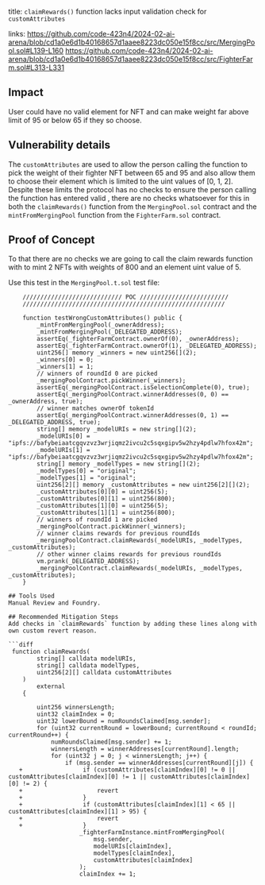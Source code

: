 title: `claimRewards()` function lacks input validation check for `customAttributes`

links:
https://github.com/code-423n4/2024-02-ai-arena/blob/cd1a0e6d1b40168657d1aaee8223dc050e15f8cc/src/MergingPool.sol#L139-L160
https://github.com/code-423n4/2024-02-ai-arena/blob/cd1a0e6d1b40168657d1aaee8223dc050e15f8cc/src/FighterFarm.sol#L313-L331


## Impact
User could have no valid element for NFT and can make weight far above limit of 95 or below 65 if they so choose.

## Vulnerability details
The `customAttributes` are used to allow the person calling the function to pick the weight of their fighter NFT between 65 and 95 and also allow them to choose their element which is limited to the uint values of [0, 1, 2]. Despite these limits the protocol has no checks to ensure the person calling the function has entered valid , there are no checks whatsoever for this in both the `claimRewards()` function from the `MergingPool.sol` contract and the `mintFromMergingPool` function from the `FighterFarm.sol` contract.

## Proof of Concept
To that there are no checks we are going to call the claim rewards function with to mint 2 NFTs with weights of 800 and an element uint value of 5.

Use this test in the `MergingPool.t.sol` test file:

```solidity
    //////////////////////////// POC /////////////////////////
    /////////////////////////////////////////////////////////

    function testWrongCustomAttributes() public {
        _mintFromMergingPool(_ownerAddress);
        _mintFromMergingPool(_DELEGATED_ADDRESS);
        assertEq(_fighterFarmContract.ownerOf(0), _ownerAddress);
        assertEq(_fighterFarmContract.ownerOf(1), _DELEGATED_ADDRESS);
        uint256[] memory _winners = new uint256[](2);
        _winners[0] = 0;
        _winners[1] = 1;
        // winners of roundId 0 are picked
        _mergingPoolContract.pickWinner(_winners);
        assertEq(_mergingPoolContract.isSelectionComplete(0), true);
        assertEq(_mergingPoolContract.winnerAddresses(0, 0) == _ownerAddress, true);
        // winner matches ownerOf tokenId
        assertEq(_mergingPoolContract.winnerAddresses(0, 1) == _DELEGATED_ADDRESS, true);
        string[] memory _modelURIs = new string[](2);
        _modelURIs[0] = "ipfs://bafybeiaatcgqvzvz3wrjiqmz2ivcu2c5sqxgipv5w2hzy4pdlw7hfox42m";
        _modelURIs[1] = "ipfs://bafybeiaatcgqvzvz3wrjiqmz2ivcu2c5sqxgipv5w2hzy4pdlw7hfox42m";
        string[] memory _modelTypes = new string[](2);
        _modelTypes[0] = "original";
        _modelTypes[1] = "original";
        uint256[2][] memory _customAttributes = new uint256[2][](2);
        _customAttributes[0][0] = uint256(5);
        _customAttributes[0][1] = uint256(800);
        _customAttributes[1][0] = uint256(5);
        _customAttributes[1][1] = uint256(800);
        // winners of roundId 1 are picked
        _mergingPoolContract.pickWinner(_winners);
        // winner claims rewards for previous roundIds
        _mergingPoolContract.claimRewards(_modelURIs, _modelTypes, _customAttributes);
        // other winner claims rewards for previous roundIds
        vm.prank(_DELEGATED_ADDRESS);
        _mergingPoolContract.claimRewards(_modelURIs, _modelTypes, _customAttributes);
    }

## Tools Used
Manual Review and Foundry.

## Recommended Mitigation Steps
Add checks in `claimRewards` function by adding these lines along with own custom revert reason.

```diff
 function claimRewards(
        string[] calldata modelURIs, 
        string[] calldata modelTypes,
        uint256[2][] calldata customAttributes
    ) 
        external 
    {

        uint256 winnersLength;
        uint32 claimIndex = 0;
        uint32 lowerBound = numRoundsClaimed[msg.sender];
        for (uint32 currentRound = lowerBound; currentRound < roundId; currentRound++) {
            numRoundsClaimed[msg.sender] += 1;
            winnersLength = winnerAddresses[currentRound].length;
            for (uint32 j = 0; j < winnersLength; j++) {
                if (msg.sender == winnerAddresses[currentRound][j]) {
   +                 if (customAttributes[claimIndex][0] != 0 || customAttributes[claimIndex][0] != 1 || customAttributes[claimIndex][0] != 2) {
   +                     revert
   +                 }
   +                 if (customAttributes[claimIndex][1] < 65 || customAttributes[claimIndex][1] > 95) {
   +                     revert 
   +                 }
                    _fighterFarmInstance.mintFromMergingPool(
                        msg.sender,
                        modelURIs[claimIndex],
                        modelTypes[claimIndex],
                        customAttributes[claimIndex]
                    );
                    claimIndex += 1;
```